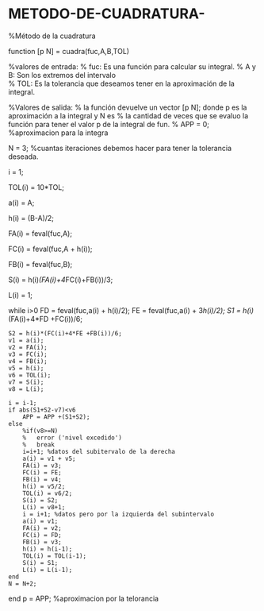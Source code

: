 # METODO-DE-CUADRATURA-
%Método de la cuadratura

function [p N] = cuadra(fuc,A,B,TOL)

%valores de entrada:
%	fuc: Es una función para calcular su integral.
%	A y B: Son los extremos del intervalo  
%	TOL: Es la tolerancia que deseamos tener en la aproximación de la integral.

%Valores de salida:
%	la función devuelve un vector [p N]; donde p es la aproximación a la integral y N es 
%	la cantidad de veces que se evaluo la función para tener el valor p de la integral de fun.
%
APP = 0; %aproximacion para la integra

N = 3; %cuantas iteraciones debemos hacer para tener la tolerancia deseada.

i = 1;

TOL(i) = 10*TOL;

a(i) =  A;

h(i) = (B-A)/2;

FA(i) = feval(fuc,A);

FC(i) = feval(fuc,A + h(i));

FB(i) = feval(fuc,B);

S(i) = h(i)*(FA(i)+4*FC(i)+FB(i))/3;

L(i) = 1;

while i>0 
	FD = feval(fuc,a(i) + h(i)/2);
	FE = feval(fuc,a(i) + 3*h(i)/2);
	S1 = h(i)*(FA(i)+4*FD +FC(i))/6;
	
	S2 = h(i)*(FC(i)+4*FE +FB(i))/6;
	v1 = a(i);
	v2 = FA(i);
	v3 = FC(i);
	v4 = FB(i);
	v5 = h(i);
	v6 = TOL(i);
	v7 = S(i);
	v8 = L(i);
	
	i = i-1;
	if abs(S1+S2-v7)<v6
		APP = APP +(S1+S2);
	else
		%if(v8>=N)
		%	error ('nivel excedido')
		%	break
		i=i+1; %datos del subitervalo de la derecha
		a(i) = v1 + v5;
		FA(i) = v3;
		FC(i) = FE;
		FB(i) = v4;
		h(i) = v5/2;
		TOL(i) = v6/2;
		S(i) = S2;
		L(i) = v8+1;
		i = i+1; %datos pero por la izquierda del subintervalo
		a(i) = v1;
		FA(i) = v2;
		FC(i) = FD;
		FB(i) = v3;
		h(i) = h(i-1);
		TOL(i) = TOL(i-1);
		S(i) = S1;
		L(i) = L(i-1);
	end
	N = N+2;
end
p = APP; %aproximacion por la telorancia
